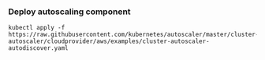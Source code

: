 ### Deploy autoscaling component

    kubectl apply -f https://raw.githubusercontent.com/kubernetes/autoscaler/master/cluster-autoscaler/cloudprovider/aws/examples/cluster-autoscaler-autodiscover.yaml

    
